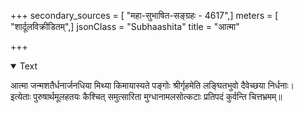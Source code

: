 +++
secondary_sources = [ "महा-सुभाषित-सङ्ग्रहः - 4617",]
meters = [ "शार्दूलविक्रीडितम्",]
jsonClass = "Subhaashita"
title = "आत्मा"

+++

<details open><summary>Text</summary>

आत्मा जन्मशतैर्धनार्जनधिया मिथ्या किमायास्यते पङ्गोः श्रीर्गृहमेति लङ्घितभुवो दैवेच्छया निर्धनाः।  
इत्येताः पुरुषार्थमूलहतयः कैश्चित् समुत्सारिता मुग्धानामलसोत्कटाः प्रतिपदं कुर्वन्ति चित्तभ्रमम्॥
</details>

